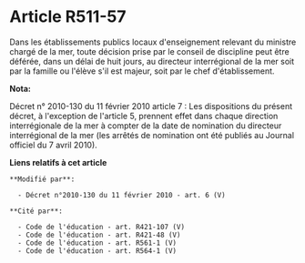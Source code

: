 # Article R511-57

Dans les établissements publics locaux d'enseignement relevant du ministre chargé de la mer, toute décision prise par le
conseil de discipline peut être déférée, dans un délai de huit jours, au    directeur interrégional de la mer soit par la
famille ou l'élève s'il est majeur, soit par le chef d'établissement.

**Nota:**

Décret n° 2010-130 du 11 février 2010 article 7 : Les dispositions du présent décret, à l'exception de l'article 5, prennent
effet dans chaque direction interrégionale de la mer à compter de la date de nomination du directeur interrégional de la mer
(les arrêtés de nomination ont été publiés au Journal officiel du 7 avril 2010).

**Liens relatifs à cet article**

	**Modifié par**:

	  - Décret n°2010-130 du 11 février 2010 - art. 6 (V)

	**Cité par**:

	  - Code de l'éducation - art. R421-107 (V)
	  - Code de l'éducation - art. R421-48 (V)
	  - Code de l'éducation - art. R561-1 (V)
	  - Code de l'éducation - art. R564-1 (V)

